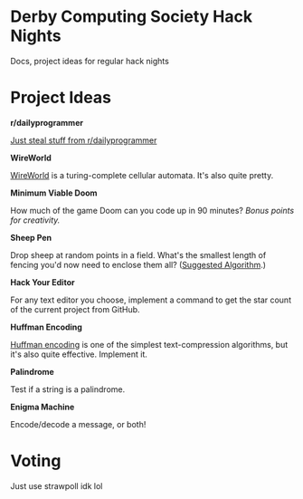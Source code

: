 # Derby Computing Society Hack Nights
Docs, project ideas for regular hack nights

# Project Ideas

**r/dailyprogrammer**

[Just steal stuff from r/dailyprogrammer](https://reddit.com/r/dailyprogrammer)

**WireWorld**

[WireWorld](https://en.wikipedia.org/wiki/Wireworld) is a turing-complete cellular automata. It's also quite pretty.

**Minimum Viable Doom**

How much of the game Doom can you code up in 90 minutes? *Bonus points for creativity.*
               
**Sheep Pen**

Drop sheep at random points in a field. What's the smallest length of fencing you'd now need to enclose them all? ([Suggested Algorithm](https://en.wikipedia.org/wiki/Rotating_calipers).)

**Hack Your Editor**

For any text editor you choose, implement a command to get the star count of the current project from GitHub.

**Huffman Encoding**

[Huffman encoding](https://en.wikipedia.org/wiki/Huffman_coding) is one of the simplest text-compression algorithms, but it's also quite effective. Implement it.

**Palindrome**

Test if a string is a palindrome.

**Enigma Machine**

Encode/decode a message, or both!


# Voting

Just use strawpoll idk lol



